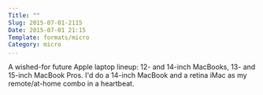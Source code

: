 ```yaml
---
Title: ""
Slug: 2015-07-01-2115
Date: 2015-07-01 21:15
Template: formats/micro
Category: micro
...
```


A wished-for future Apple laptop lineup: 12- and 14-inch MacBooks, 13- and
15-inch MacBook Pros. I'd do a 14-inch MacBook and a retina iMac as my
remote/at-home combo in a heartbeat.
